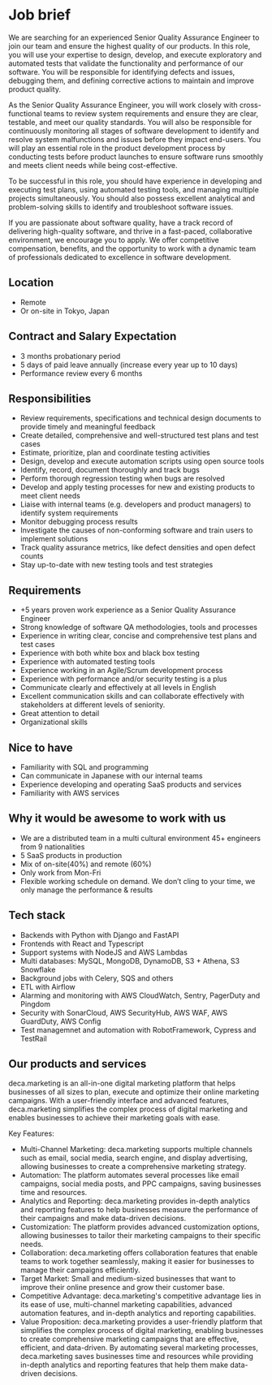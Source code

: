 # Job brief

We are searching for an experienced Senior Quality Assurance Engineer to join our team and ensure the highest quality of our products. In this role, you will use your expertise to design, develop, and execute exploratory and automated tests that validate the functionality and performance of our software. You will be responsible for identifying defects and issues, debugging them, and defining corrective actions to maintain and improve product quality.

As the Senior Quality Assurance Engineer, you will work closely with cross-functional teams to review system requirements and ensure they are clear, testable, and meet our quality standards. You will also be responsible for continuously monitoring all stages of software development to identify and resolve system malfunctions and issues before they impact end-users. You will play an essential role in the product development process by conducting tests before product launches to ensure software runs smoothly and meets client needs while being cost-effective.

To be successful in this role, you should have experience in developing and executing test plans, using automated testing tools, and managing multiple projects simultaneously. You should also possess excellent analytical and problem-solving skills to identify and troubleshoot software issues.

If you are passionate about software quality, have a track record of delivering high-quality software, and thrive in a fast-paced, collaborative environment, we encourage you to apply. We offer competitive compensation, benefits, and the opportunity to work with a dynamic team of professionals dedicated to excellence in software development.

## Location

- Remote
- Or on-site in Tokyo, Japan

## Contract and Salary Expectation

- 3 months probationary period
- 5 days of paid leave annually (increase every year up to 10 days) 
- Performance review every 6 months

## Responsibilities

- Review requirements, specifications and technical design documents to provide timely and meaningful feedback
- Create detailed, comprehensive and well-structured test plans and test cases
- Estimate, prioritize, plan and coordinate testing activities
- Design, develop and execute automation scripts using open source tools
- Identify, record, document thoroughly and track bugs
- Perform thorough regression testing when bugs are resolved
- Develop and apply testing processes for new and existing products to meet client needs
- Liaise with internal teams (e.g. developers and product managers) to identify system requirements
- Monitor debugging process results
- Investigate the causes of non-conforming software and train users to implement solutions
- Track quality assurance metrics, like defect densities and open defect counts
- Stay up-to-date with new testing tools and test strategies

## Requirements

- +5 years proven work experience as a Senior Quality Assurance Engineer
- Strong knowledge of software QA methodologies, tools and processes
- Experience in writing clear, concise and comprehensive test plans and test cases
- Experience with both white box and black box testing
- Experience with automated testing tools
- Experience working in an Agile/Scrum development process
- Experience with performance and/or security testing is a plus
- Communicate clearly and effectively at all levels in English
- Excellent communication skills and can collaborate effectively with stakeholders at different levels of seniority.
- Great attention to detail
- Organizational skills

## Nice to have

- Familiarity with SQL and programming
- Can communicate in Japanese with our internal teams
- Experience developing and operating SaaS products and services
- Familiarity with AWS services

## Why it would be awesome to work with us

- We are a distributed team in a multi cultural environment 45+ engineers from 9 nationalities
- 5 SaaS products in production
- Mix of on-site(40%) and remote (60%)
- Only work from Mon-Fri
- Flexible working schedule on demand. We don’t cling to your time, we only manage the performance & results 

## Tech stack

- Backends with Python with Django and FastAPI
- Frontends with React and Typescript
- Support systems with NodeJS and AWS Lambdas
- Multi databases: MySQL, MongoDB, DynamoDB, S3 + Athena, S3 Snowflake
- Background jobs with Celery, SQS and others
- ETL with Airflow
- Alarming and monitoring with AWS CloudWatch, Sentry, PagerDuty and Pingdom
- Security with SonarCloud, AWS SecurityHub, AWS WAF, AWS GuardDuty, AWS Config
- Test managemnet and automation with RobotFramework, Cypress and TestRail

## Our products and services

deca.marketing is an all-in-one digital marketing platform that helps businesses of all sizes to plan, execute and optimize their online marketing campaigns. With a user-friendly interface and advanced features, deca.marketing simplifies the complex process of digital marketing and enables businesses to achieve their marketing goals with ease.

Key Features:

- Multi-Channel Marketing: deca.marketing supports multiple channels such as email, social media, search engine, and display advertising, allowing businesses to create a comprehensive marketing strategy.
- Automation: The platform automates several processes like email campaigns, social media posts, and PPC campaigns, saving businesses time and resources.
- Analytics and Reporting: deca.marketing provides in-depth analytics and reporting features to help businesses measure the performance of their campaigns and make data-driven decisions.
- Customization: The platform provides advanced customization options, allowing businesses to tailor their marketing campaigns to their specific needs.
- Collaboration: deca.marketing offers collaboration features that enable teams to work together seamlessly, making it easier for businesses to manage their campaigns efficiently.
- Target Market: Small and medium-sized businesses that want to improve their online presence and grow their customer base.
- Competitive Advantage: deca.marketing's competitive advantage lies in its ease of use, multi-channel marketing capabilities, advanced automation features, and in-depth analytics and reporting capabilities.
- Value Proposition: deca.marketing provides a user-friendly platform that simplifies the complex process of digital marketing, enabling businesses to create comprehensive marketing campaigns that are effective, efficient, and data-driven. By automating several marketing processes, deca.marketing saves businesses time and resources while providing in-depth analytics and reporting features that help them make data-driven decisions.
